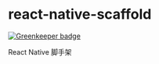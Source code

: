 # react-native-scaffold

[![Greenkeeper badge](https://badges.greenkeeper.io/zanjs/react-native-starter.svg)](https://greenkeeper.io/)

React Native 脚手架
